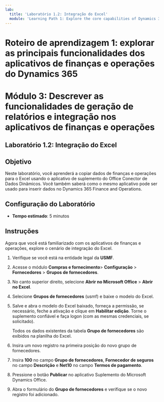 ```yaml
---
lab:
  title: 'Laboratório 1.2: Integração do Excel'
  module: 'Learning Path 1: Explore the core capabilities of Dynamics 365 finance and operations apps'
---
```

# Roteiro de aprendizagem 1: explorar as principais funcionalidades dos aplicativos de finanças e operações do Dynamics 365
# Módulo 3: Descrever as funcionalidades de geração de relatórios e integração nos aplicativos de finanças e operações

## Laboratório 1.2: Integração do Excel

## Objetivo

Neste laboratório, você aprenderá a copiar dados de finanças e operações para o Excel usando o aplicativo de suplemento do Office Conector de Dados Dinâmicos. Você também saberá como o mesmo aplicativo pode ser usado para inserir dados no Dynamics 365 Finance and Operations. 

## Configuração do Laboratório

   - **Tempo estimado**: 5 minutos

## Instruções

Agora que você está familiarizado com os aplicativos de finanças e operações, explore o cenário de integração do Excel.

1.  Verifique se você está na entidade legal da **USMF**.

2.  Acesse o  módulo **Compras e fornecimento**> **Configuração** > **Fornecedores** > **Grupos de fornecedores**.

3.  No canto superior direito, selecione **Abrir no Microsoft Office** > **Abrir no Excel**.

4.  Selecione **Grupos de fornecedores** (usmf) e baixe o modelo do Excel.

5.  Salve e abra o modelo do Excel baixado, forneça a permissão, se necessário, feche a ativação e clique em **Habilitar edição**. Torne o suplemento confiável e faça logon (com as mesmas credenciais, se solicitado).

    Todos os dados existentes da tabela **Grupo de fornecedores** são exibidos na planilha do Excel.

6.  Insira um novo registro na primeira posição do novo grupo de fornecedores.

7.  Insira **100** no campo **Grupo de fornecedores**, **Fornecedor de seguros** no campo **Descrição** e **Net10** no campo **Termos de pagamento**.

8.  Pressione o botão **Publicar** no aplicativo Suplemento do Microsoft Dynamics Office.

9.  Abra o formulário do **Grupo de fornecedores** e verifique se o novo registro foi adicionado.

